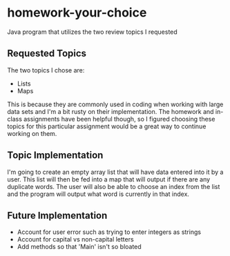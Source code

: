 # homework-your-choice
Java program that utilizes the two review topics I requested

## Requested Topics
The two topics I chose are:
- Lists
- Maps

This is because they are commonly used in coding when working with large data sets and I'm a bit rusty on their implementation. The homework and in-class assignments have been helpful though, so I figured choosing these topics for this particular assignment would be a great way to continue working on them.

## Topic Implementation
I'm going to create an empty array list that will have data entered into it by a user. This list will then be fed into a map that will output if there are any duplicate words. The user will also be able to choose an index from the list and the program will output what word is currently in that index.

## Future Implementation
- Account for user error such as trying to enter integers as strings
- Account for capital vs non-capital letters
- Add methods so that 'Main' isn't so bloated